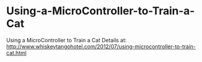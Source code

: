 # Using-a-MicroController-to-Train-a-Cat
Using a MicroController to Train a Cat
Details at:
http://www.whiskeytangohotel.com/2012/07/using-microcontroller-to-train-cat.html

